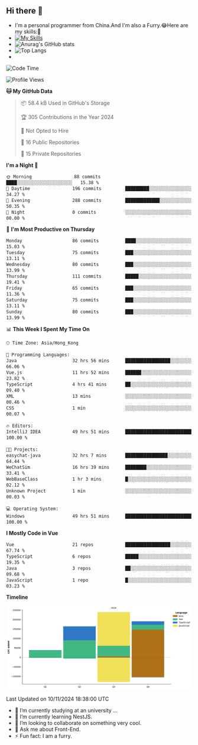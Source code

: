 ## Hi there 👋
- I'm a personal programmer from China.And I'm also a Furry.😂Here are my skills:🤔
- [![My Skills](https://skillicons.dev/icons?i=js,html,css,vue,typescript,java,golang)](https://skillicons.dev)
- ![Anurag's GitHub stats](https://github-readme-stats.vercel.app/api?username=FluffyChi-Xing&count_private=true&show_icons=true&theme=radical)
- ![Top Langs](https://github-readme-stats.vercel.app/api/top-langs/?username=FluffyChi-Xing)
- <!--START_SECTION:waka-->
![Code Time](http://img.shields.io/badge/Code%20Time-740%20hrs%2016%20mins-blue)

![Profile Views](http://img.shields.io/badge/Profile%20Views-19-blue)

**🐱 My GitHub Data** 

> 📦 58.4 kB Used in GitHub's Storage 
 > 
> 🏆 305 Contributions in the Year 2024
 > 
> 🚫 Not Opted to Hire
 > 
> 📜 16 Public Repositories 
 > 
> 🔑 15 Private Repositories 
 > 
**I'm a Night 🦉** 

```text
🌞 Morning                88 commits          ████░░░░░░░░░░░░░░░░░░░░░   15.38 % 
🌆 Daytime                196 commits         █████████░░░░░░░░░░░░░░░░   34.27 % 
🌃 Evening                288 commits         █████████████░░░░░░░░░░░░   50.35 % 
🌙 Night                  0 commits           ░░░░░░░░░░░░░░░░░░░░░░░░░   00.00 % 
```
📅 **I'm Most Productive on Thursday** 

```text
Monday                   86 commits          ████░░░░░░░░░░░░░░░░░░░░░   15.03 % 
Tuesday                  75 commits          ███░░░░░░░░░░░░░░░░░░░░░░   13.11 % 
Wednesday                80 commits          ███░░░░░░░░░░░░░░░░░░░░░░   13.99 % 
Thursday                 111 commits         █████░░░░░░░░░░░░░░░░░░░░   19.41 % 
Friday                   65 commits          ███░░░░░░░░░░░░░░░░░░░░░░   11.36 % 
Saturday                 75 commits          ███░░░░░░░░░░░░░░░░░░░░░░   13.11 % 
Sunday                   80 commits          ███░░░░░░░░░░░░░░░░░░░░░░   13.99 % 
```


📊 **This Week I Spent My Time On** 

```text
🕑︎ Time Zone: Asia/Hong_Kong

💬 Programming Languages: 
Java                     32 hrs 56 mins      █████████████████░░░░░░░░   66.06 % 
Vue.js                   11 hrs 52 mins      ██████░░░░░░░░░░░░░░░░░░░   23.82 % 
TypeScript               4 hrs 41 mins       ██░░░░░░░░░░░░░░░░░░░░░░░   09.40 % 
XML                      13 mins             ░░░░░░░░░░░░░░░░░░░░░░░░░   00.46 % 
CSS                      1 min               ░░░░░░░░░░░░░░░░░░░░░░░░░   00.07 % 

🔥 Editors: 
IntelliJ IDEA            49 hrs 51 mins      █████████████████████████   100.00 % 

🐱‍💻 Projects: 
easychat-java            32 hrs 7 mins       ████████████████░░░░░░░░░   64.44 % 
WeChatSim                16 hrs 39 mins      ████████░░░░░░░░░░░░░░░░░   33.41 % 
WebBaseClass             1 hr 3 mins         █░░░░░░░░░░░░░░░░░░░░░░░░   02.12 % 
Unknown Project          1 min               ░░░░░░░░░░░░░░░░░░░░░░░░░   00.03 % 

💻 Operating System: 
Windows                  49 hrs 51 mins      █████████████████████████   100.00 % 
```

**I Mostly Code in Vue** 

```text
Vue                      21 repos            █████████████████░░░░░░░░   67.74 % 
TypeScript               6 repos             █████░░░░░░░░░░░░░░░░░░░░   19.35 % 
Java                     3 repos             ██░░░░░░░░░░░░░░░░░░░░░░░   09.68 % 
JavaScript               1 repo              █░░░░░░░░░░░░░░░░░░░░░░░░   03.23 % 
```



**Timeline**

![Lines of Code chart](https://raw.githubusercontent.com/FluffyChi-Xing/FluffyChi-Xing/main/assets/bar_graph.png)


 Last Updated on 10/11/2024 18:38:00 UTC
<!--END_SECTION:waka-->
- 🔭 I’m currently studying at an university ...
- 🌱 I’m currently learning NestJS.
- 👯 I’m looking to collaborate on something very cool.
- 💬 Ask me about Front-End.
- ⚡ Fun fact: I am a furry.

